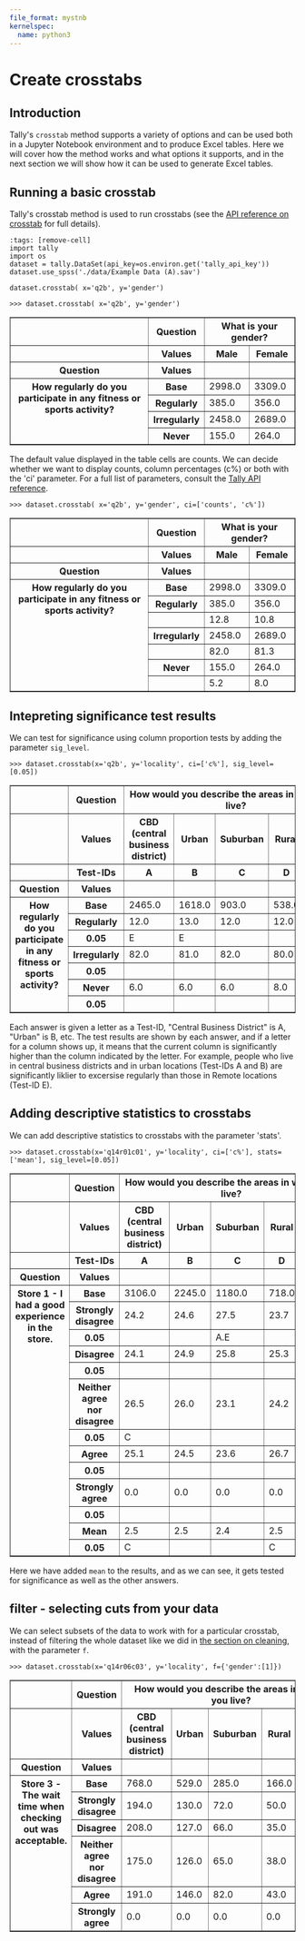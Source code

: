 ```yaml
---
file_format: mystnb
kernelspec:
  name: python3
---
```

# Create crosstabs


## Introduction
Tally's `crosstab` method supports a variety of options and can be used both in a Jupyter Notebook environment and to produce Excel tables. Here we will cover how the method works and what options it supports, and in the next section we will show how it can be used to generate Excel tables.

## Running a basic crosstab
Tally's crosstab method is used to run crosstabs (see the [API reference on crosstab](https://tally.datasmoothie.com/#tag/Aggregations/operation/crosstab) for full details).

```{code-cell}
:tags: [remove-cell]
import tally
import os
dataset = tally.DataSet(api_key=os.environ.get('tally_api_key'))
dataset.use_spss('./data/Example Data (A).sav')
```

```{code-cell}
dataset.crosstab( x='q2b', y='gender')
```


```
>>> dataset.crosstab( x='q2b', y='gender')
```
<table border="1" class="dataframe">  <thead>    <tr>      <th></th>      <th>Question</th>      <th colspan="2" halign="left">What is your gender?</th>    </tr>    <tr>      <th></th>      <th>Values</th>      <th>Male</th>      <th>Female</th>    </tr>    <tr>      <th>Question</th>      <th>Values</th>      <th></th>      <th></th>    </tr>  </thead>  <tbody>    <tr>      <th rowspan="4" valign="top">How regularly do you participate in any fitness or sports activity?</th>      <th>Base</th>      <td>2998.0</td>      <td>3309.0</td>    </tr>    <tr>      <th>Regularly</th>      <td>385.0</td>      <td>356.0</td>    </tr>    <tr>      <th>Irregularly</th>      <td>2458.0</td>      <td>2689.0</td>    </tr>    <tr>      <th>Never</th>      <td>155.0</td>      <td>264.0</td>    </tr>  </tbody></table>

The default value displayed in the table cells are counts. We can decide whether we want to display counts, column percentages (c%) or both with the 'ci' parameter. For a full list of parameters, consult the [Tally API reference](https://tally.datasmoothie.com/#tag/Aggregations/operation/crosstab).

```
>>> dataset.crosstab( x='q2b', y='gender', ci=['counts', 'c%'])
```
<table border="1" class="dataframe">  <thead>    <tr>      <th></th>      <th>Question</th>      <th colspan="2" halign="left">What is your gender?</th>    </tr>    <tr>      <th></th>      <th>Values</th>      <th>Male</th>      <th>Female</th>    </tr>    <tr>      <th>Question</th>      <th>Values</th>      <th></th>      <th></th>    </tr>  </thead>  <tbody>    <tr>      <th rowspan="7" valign="top">How regularly do you participate in any fitness or sports activity?</th>      <th>Base</th>      <td>2998.0</td>      <td>3309.0</td>    </tr>    <tr>      <th>Regularly</th>      <td>385.0</td>      <td>356.0</td>    </tr>    <tr>      <th></th>      <td>12.8</td>      <td>10.8</td>    </tr>    <tr>      <th>Irregularly</th>      <td>2458.0</td>      <td>2689.0</td>    </tr>    <tr>      <th></th>      <td>82.0</td>      <td>81.3</td>    </tr>    <tr>      <th>Never</th>      <td>155.0</td>      <td>264.0</td>    </tr>    <tr>      <th></th>      <td>5.2</td>      <td>8.0</td>    </tr>  </tbody></table>

## Intepreting significance test results

We can test for significance using column proportion tests by adding the parameter `sig_level`.

```
>>> dataset.crosstab(x='q2b', y='locality', ci=['c%'], sig_level=[0.05])
```
<table border="1" class="dataframe">  <thead>    <tr>      <th></th>      <th>Question</th>      <th colspan="5" halign="left">How would you describe the areas in which you live?</th>    </tr>    <tr>      <th></th>      <th>Values</th>      <th>CBD (central business district)</th>      <th>Urban</th>      <th>Suburban</th>      <th>Rural</th>      <th>Remote</th>    </tr>    <tr>      <th></th>      <th>Test-IDs</th>      <th>A</th>      <th>B</th>      <th>C</th>      <th>D</th>      <th>E</th>    </tr>    <tr>      <th>Question</th>      <th>Values</th>      <th></th>      <th></th>      <th></th>      <th></th>      <th></th>    </tr>  </thead>  <tbody>    <tr>      <th rowspan="7" valign="top">How regularly do you participate in any fitness or sports activity?</th>      <th>Base</th>      <td>2465.0</td>      <td>1618.0</td>      <td>903.0</td>      <td>538.0</td>      <td>647.0</td>    </tr>    <tr>      <th>Regularly</th>      <td>12.0</td>      <td>13.0</td>      <td>12.0</td>      <td>12.0</td>      <td>9.0</td>    </tr>    <tr>      <th>0.05</th>      <td>E</td>      <td>E</td>      <td></td>      <td></td>      <td></td>    </tr>    <tr>      <th>Irregularly</th>      <td>82.0</td>      <td>81.0</td>      <td>82.0</td>      <td>80.0</td>      <td>82.0</td>    </tr>    <tr>      <th>0.05</th>      <td></td>      <td></td>      <td></td>      <td></td>      <td></td>    </tr>    <tr>      <th>Never</th>      <td>6.0</td>      <td>6.0</td>      <td>6.0</td>      <td>8.0</td>      <td>9.0</td>    </tr>    <tr>      <th>0.05</th>      <td></td>      <td></td>      <td></td>      <td></td>      <td>A.B.C</td>    </tr>  </tbody></table>

Each answer is given a letter as a Test-ID, "Central Business District" is A, "Urban" is B, etc. The test results are shown by each answer, and if a letter for a column shows up, it means that the current column is significantly higher than the column indicated by the letter. For example, people who live in central business districts and in urban locations (Test-IDs A and B) are significantly liklier to excersise regularly than those in Remote locations (Test-ID E).


## Adding descriptive statistics to crosstabs

We can add descriptive statistics to crosstabs with the parameter 'stats'.

```
>>> dataset.crosstab(x='q14r01c01', y='locality', ci=['c%'], stats=['mean'], sig_level=[0.05])
```
<table border="1" class="dataframe">  <thead>    <tr>      <th></th>      <th>Question</th>      <th colspan="5" halign="left">How would you describe the areas in which you live?</th>    </tr>    <tr>      <th></th>      <th>Values</th>      <th>CBD (central business district)</th>      <th>Urban</th>      <th>Suburban</th>      <th>Rural</th>      <th>Remote</th>    </tr>    <tr>      <th></th>      <th>Test-IDs</th>      <th>A</th>      <th>B</th>      <th>C</th>      <th>D</th>      <th>E</th>    </tr>    <tr>      <th>Question</th>      <th>Values</th>      <th></th>      <th></th>      <th></th>      <th></th>      <th></th>    </tr>  </thead>  <tbody>    <tr>      <th rowspan="13" valign="top">Store 1 - I had a good experience in the store.</th>      <th>Base</th>      <td>3106.0</td>      <td>2245.0</td>      <td>1180.0</td>      <td>718.0</td>      <td>829.0</td>    </tr>    <tr>      <th>Strongly disagree</th>      <td>24.2</td>      <td>24.6</td>      <td>27.5</td>      <td>23.7</td>      <td>22.6</td>    </tr>    <tr>      <th>0.05</th>      <td></td>      <td></td>      <td>A.E</td>      <td></td>      <td></td>    </tr>    <tr>      <th>Disagree</th>      <td>24.1</td>      <td>24.9</td>      <td>25.8</td>      <td>25.3</td>      <td>25.0</td>    </tr>    <tr>      <th>0.05</th>      <td></td>      <td></td>      <td></td>      <td></td>      <td></td>    </tr>    <tr>      <th>Neither agree nor disagree</th>      <td>26.5</td>      <td>26.0</td>      <td>23.1</td>      <td>24.2</td>      <td>26.7</td>    </tr>    <tr>      <th>0.05</th>      <td>C</td>      <td></td>      <td></td>      <td></td>      <td></td>    </tr>    <tr>      <th>Agree</th>      <td>25.1</td>      <td>24.5</td>      <td>23.6</td>      <td>26.7</td>      <td>25.8</td>    </tr>    <tr>      <th>0.05</th>      <td></td>      <td></td>      <td></td>      <td></td>      <td></td>    </tr>    <tr>      <th>Strongly agree</th>      <td>0.0</td>      <td>0.0</td>      <td>0.0</td>      <td>0.0</td>      <td>0.0</td>    </tr>    <tr>      <th>0.05</th>      <td></td>      <td></td>      <td></td>      <td></td>      <td></td>    </tr>    <tr>      <th>Mean</th>      <td>2.5</td>      <td>2.5</td>      <td>2.4</td>      <td>2.5</td>      <td>2.6</td>    </tr>    <tr>      <th>0.05</th>      <td>C</td>      <td></td>      <td></td>      <td>C</td>      <td>C</td>    </tr>  </tbody></table>

Here we have added `mean` to the results, and as we can see, it gets tested for significance as well as the other answers.

## filter - selecting cuts from your data
We can select subsets of the data to work with for a particular crosstab, instead of filtering the whole dataset like we did in [the section on cleaning](../3_clean_data), with the parameter `f`.


```
>>> dataset.crosstab(x='q14r06c03', y='locality', f={'gender':[1]})
```
<table border="1" class="dataframe">  <thead>    <tr>      <th></th>      <th>Question</th>      <th colspan="5" halign="left">How would you describe the areas in which you live?</th>    </tr>    <tr>      <th></th>      <th>Values</th>      <th>CBD (central business district)</th>      <th>Urban</th>      <th>Suburban</th>      <th>Rural</th>      <th>Remote</th>    </tr>    <tr>      <th>Question</th>      <th>Values</th>      <th></th>      <th></th>      <th></th>      <th></th>      <th></th>    </tr>  </thead>  <tbody>    <tr>      <th rowspan="6" valign="top">Store 3 - The wait time when checking out was acceptable.</th>      <th>Base</th>      <td>768.0</td>      <td>529.0</td>      <td>285.0</td>      <td>166.0</td>      <td>168.0</td>    </tr>    <tr>      <th>Strongly disagree</th>      <td>194.0</td>      <td>130.0</td>      <td>72.0</td>      <td>50.0</td>      <td>47.0</td>    </tr>    <tr>      <th>Disagree</th>      <td>208.0</td>      <td>127.0</td>      <td>66.0</td>      <td>35.0</td>      <td>48.0</td>    </tr>    <tr>      <th>Neither agree nor disagree</th>      <td>175.0</td>      <td>126.0</td>      <td>65.0</td>      <td>38.0</td>      <td>34.0</td>    </tr>    <tr>      <th>Agree</th>      <td>191.0</td>      <td>146.0</td>      <td>82.0</td>      <td>43.0</td>      <td>39.0</td>    </tr>    <tr>      <th>Strongly agree</th>      <td>0.0</td>      <td>0.0</td>      <td>0.0</td>      <td>0.0</td>      <td>0.0</td>    </tr>  </tbody></table>


